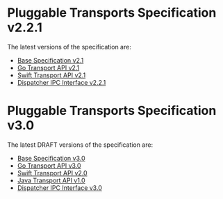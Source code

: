 # Pluggable Transports Specification v2.2.1

The latest versions of the specification are:

* [Base Specification v2.1](https://github.com/kk-int/Pluggable-Transports-spec/blob/master/releases/PTSpecV2.1/Pluggable%20Transport%20Specification%20v2.1%20-%20Base%20Specification.pdf)
* [Go Transport API v2.1](https://github.com/kk-int/Pluggable-Transports-spec/blob/master/releases/PTSpecV2.1/Pluggable%20Transport%20Specification%20v2.1%20-%20Go%20Transport%20API.pdf)
* [Swift Transport API v2.1](https://github.com/kk-int/Pluggable-Transports-spec/blob/master/releases/PTSpecV2.1/Pluggable%20Transport%20Specification%20v2.1%20-%20Swift%20Transport%20API.pdf)
* [Dispatcher IPC Interface v2.2.1](https://github.com/kk-int/Pluggable-Transports-spec/blob/master/releases/PTSpecV2.2.1/Pluggable%20Transport%20Specification%20v2.2.1%20-%20Dispatcher%20IPC%20Interface.pdf)

# Pluggable Transports Specification v3.0

The latest DRAFT versions of the specification are:

* [Base Specification v3.0](https://github.com/kk-int/Pluggable-Transports-spec/blob/master/releases/PTSpecV2.1/Pluggable%20Transport%20Specification%20v2.1%20-%20Base%20Specification.pdf)
* [Go Transport API v3.0](https://github.com/kk-int/Pluggable-Transports-spec/blob/master/releases/PTSpecV2.1/Pluggable%20Transport%20Specification%20v2.1%20-%20Go%20Transport%20API.pdf)
* [Swift Transport API v2.0](https://github.com/kk-int/Pluggable-Transports-spec/blob/master/releases/PTSpecV2.1/Pluggable%20Transport%20Specification%20v2.1%20-%20Swift%20Transport%20API.pdf)
* [Java Transport API v1.0](https://github.com/kk-int/Pluggable-Transports-spec/blob/master/releases/PTSpecV2.1/Pluggable%20Transport%20Specification%20v2.1%20-%20Swift%20Transport%20API.pdf)
* [Dispatcher IPC Interface v3.0](https://github.com/kk-int/Pluggable-Transports-spec/blob/master/releases/PTSpecV2.2.1/Pluggable%20Transport%20Specification%20v2.2.1%20-%20Dispatcher%20IPC%20Interface.pdf)
